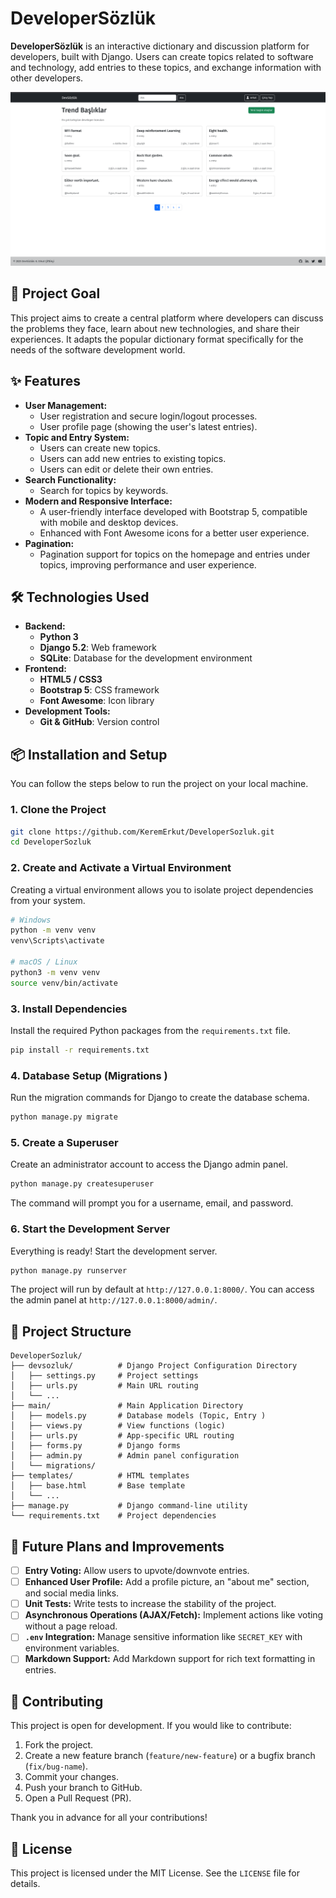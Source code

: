 # DeveloperSözlük

**DeveloperSözlük** is an interactive dictionary and discussion platform for developers, built with Django. Users can create topics related to software and technology, add entries to these topics, and exchange information with other developers.

![DeveloperSözlük Homepage](img/Screenshot%20from%202025-08-08%2009-55-52.png)
 <!-- You can add a screenshot link here -->

## 🚀 Project Goal

This project aims to create a central platform where developers can discuss the problems they face, learn about new technologies, and share their experiences. It adapts the popular dictionary format specifically for the needs of the software development world.

## ✨ Features

*   **User Management:**
    *   User registration and secure login/logout processes.
    *   User profile page (showing the user's latest entries).
*   **Topic and Entry System:**
    *   Users can create new topics.
    *   Users can add new entries to existing topics.
    *   Users can edit or delete their own entries.
*   **Search Functionality:**
    *   Search for topics by keywords.
*   **Modern and Responsive Interface:**
    *   A user-friendly interface developed with Bootstrap 5, compatible with mobile and desktop devices.
    *   Enhanced with Font Awesome icons for a better user experience.
*   **Pagination:**
    *   Pagination support for topics on the homepage and entries under topics, improving performance and user experience.

## 🛠️ Technologies Used

*   **Backend:**
    *   **Python 3**
    *   **Django 5.2**: Web framework
    *   **SQLite**: Database for the development environment
*   **Frontend:**
    *   **HTML5 / CSS3**
    *   **Bootstrap 5**: CSS framework
    *   **Font Awesome**: Icon library
*   **Development Tools:**
    *   **Git & GitHub**: Version control

## 📦 Installation and Setup

You can follow the steps below to run the project on your local machine.

### 1. Clone the Project

```bash
git clone https://github.com/KeremErkut/DeveloperSozluk.git
cd DeveloperSozluk
```

### 2. Create and Activate a Virtual Environment

Creating a virtual environment allows you to isolate project dependencies from your system.

```bash
# Windows
python -m venv venv
venv\Scripts\activate

# macOS / Linux
python3 -m venv venv
source venv/bin/activate
```

### 3. Install Dependencies

Install the required Python packages from the `requirements.txt` file.

```bash
pip install -r requirements.txt
```

### 4. Database Setup (Migrations )

Run the migration commands for Django to create the database schema.

```bash
python manage.py migrate
```

### 5. Create a Superuser

Create an administrator account to access the Django admin panel.

```bash
python manage.py createsuperuser
```
The command will prompt you for a username, email, and password.

### 6. Start the Development Server

Everything is ready! Start the development server.

```bash
python manage.py runserver
```

The project will run by default at `http://127.0.0.1:8000/`. You can access the admin panel at `http://127.0.0.1:8000/admin/`.

## 📂 Project Structure

```
DeveloperSozluk/
├── devsozluk/          # Django Project Configuration Directory
│   ├── settings.py     # Project settings
│   ├── urls.py         # Main URL routing
│   └── ...
├── main/               # Main Application Directory
│   ├── models.py       # Database models (Topic, Entry )
│   ├── views.py        # View functions (logic)
│   ├── urls.py         # App-specific URL routing
│   ├── forms.py        # Django forms
│   ├── admin.py        # Admin panel configuration
│   └── migrations/
├── templates/          # HTML templates
│   ├── base.html       # Base template
│   └── ...
├── manage.py           # Django command-line utility
└── requirements.txt    # Project dependencies
```

## 🚀 Future Plans and Improvements

*   [ ] **Entry Voting:** Allow users to upvote/downvote entries.
*   [ ] **Enhanced User Profile:** Add a profile picture, an "about me" section, and social media links.
*   [ ] **Unit Tests:** Write tests to increase the stability of the project.
*   [ ] **Asynchronous Operations (AJAX/Fetch):** Implement actions like voting without a page reload.
*   [ ] **`.env` Integration:** Manage sensitive information like `SECRET_KEY` with environment variables.
*   [ ] **Markdown Support:** Add Markdown support for rich text formatting in entries.

## 🤝 Contributing

This project is open for development. If you would like to contribute:
1.  Fork the project.
2.  Create a new feature branch (`feature/new-feature`) or a bugfix branch (`fix/bug-name`).
3.  Commit your changes.
4.  Push your branch to GitHub.
5.  Open a Pull Request (PR).

Thank you in advance for all your contributions!

## 📄 License

This project is licensed under the MIT License. See the `LICENSE` file for details.
